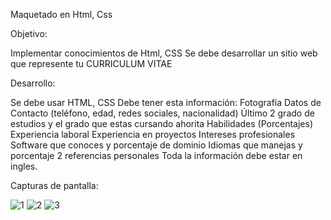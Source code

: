 Maquetado en Html, Css

Objetivo:

Implementar conocimientos de Html, CSS
Se debe desarrollar un sitio web que represente tu CURRICULUM VITAE

Desarrollo:

Se debe usar HTML, CSS
Debe tener esta información:
Fotografía
Datos de Contacto (teléfono, edad, redes sociales, nacionalidad)
Último 2 grado de estudios y el grado que estas cursando ahorita
Habilidades (Porcentajes)
Experiencia laboral
Experiencia en proyectos
Intereses profesionales
Software que conoces y porcentaje de dominio
Idiomas que manejas y porcentaje
2 referencias personales
Toda la información debe estar en ingles.

Capturas de pantalla:

![1](https://github.com/user-attachments/assets/1a267ee5-7b43-4e08-a37e-717fe49a1801)
![2](https://github.com/user-attachments/assets/06aa3fdd-d465-4433-baa6-f1a4576c0ef6)
![3](https://github.com/user-attachments/assets/5ba1fbe7-839b-4344-8fb8-15f0d3537ab0)

